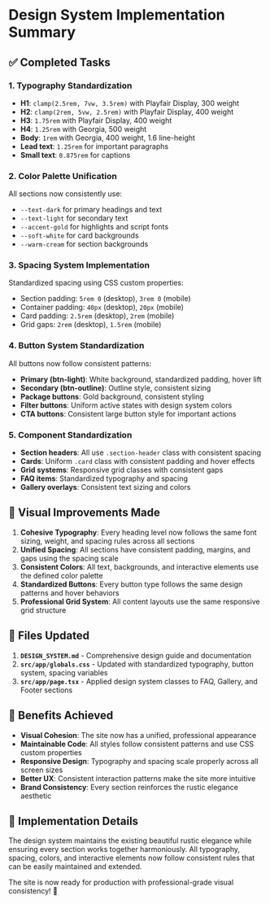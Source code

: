 # Design System Implementation Summary

## ✅ Completed Tasks

### 1. **Typography Standardization**
- **H1**: `clamp(2.5rem, 7vw, 3.5rem)` with Playfair Display, 300 weight
- **H2**: `clamp(2rem, 5vw, 2.5rem)` with Playfair Display, 400 weight  
- **H3**: `1.75rem` with Playfair Display, 400 weight
- **H4**: `1.25rem` with Georgia, 500 weight
- **Body**: `1rem` with Georgia, 400 weight, 1.6 line-height
- **Lead text**: `1.25rem` for important paragraphs
- **Small text**: `0.875rem` for captions

### 2. **Color Palette Unification**
All sections now consistently use:
- `--text-dark` for primary headings and text
- `--text-light` for secondary text
- `--accent-gold` for highlights and script fonts
- `--soft-white` for card backgrounds
- `--warm-cream` for section backgrounds

### 3. **Spacing System Implementation**
Standardized spacing using CSS custom properties:
- Section padding: `5rem 0` (desktop), `3rem 0` (mobile)
- Container padding: `40px` (desktop), `20px` (mobile)
- Card padding: `2.5rem` (desktop), `2rem` (mobile)
- Grid gaps: `2rem` (desktop), `1.5rem` (mobile)

### 4. **Button System Standardization**
All buttons now follow consistent patterns:
- **Primary (btn-light)**: White background, standardized padding, hover lift
- **Secondary (btn-outline)**: Outline style, consistent sizing
- **Package buttons**: Gold background, consistent styling
- **Filter buttons**: Uniform active states with design system colors
- **CTA buttons**: Consistent large button style for important actions

### 5. **Component Standardization**
- **Section headers**: All use `.section-header` class with consistent spacing
- **Cards**: Uniform `.card` class with consistent padding and hover effects
- **Grid systems**: Responsive grid classes with consistent gaps
- **FAQ items**: Standardized typography and spacing
- **Gallery overlays**: Consistent text sizing and colors

## 🎨 Visual Improvements Made

1. **Cohesive Typography**: Every heading level now follows the same font sizing, weight, and spacing rules across all sections
2. **Unified Spacing**: All sections have consistent padding, margins, and gaps using the spacing scale
3. **Consistent Colors**: All text, backgrounds, and interactive elements use the defined color palette
4. **Standardized Buttons**: Every button type follows the same design patterns and hover behaviors
5. **Professional Grid System**: All content layouts use the same responsive grid structure

## 📁 Files Updated

1. **`DESIGN_SYSTEM.md`** - Comprehensive design guide and documentation
2. **`src/app/globals.css`** - Updated with standardized typography, button system, spacing variables
3. **`src/app/page.tsx`** - Applied design system classes to FAQ, Gallery, and Footer sections

## 🚀 Benefits Achieved

- **Visual Cohesion**: The site now has a unified, professional appearance
- **Maintainable Code**: All styles follow consistent patterns and use CSS custom properties  
- **Responsive Design**: Typography and spacing scale properly across all screen sizes
- **Better UX**: Consistent interaction patterns make the site more intuitive
- **Brand Consistency**: Every section reinforces the rustic elegance aesthetic

## 🔧 Implementation Details

The design system maintains the existing beautiful rustic elegance while ensuring every section works together harmoniously. All typography, spacing, colors, and interactive elements now follow consistent rules that can be easily maintained and extended.

The site is now ready for production with professional-grade visual consistency! 🎉